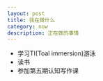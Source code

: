 ```yaml
---
layout: post
title: 我在做什么
category: now
description: 正在做的事情
---
```



- 学习TI(Toal immersion)游泳 
- 读书  
- 参加第五期认知写作课 

